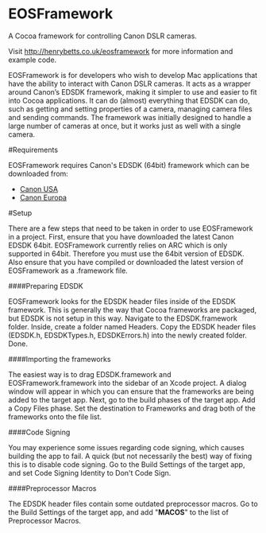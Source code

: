 EOSFramework
============

A Cocoa framework for controlling Canon DSLR cameras.

Visit http://henrybetts.co.uk/eosframework for more information and example code.

EOSFramework is for developers who wish to develop Mac applications that have the ability to interact with Canon DSLR cameras. It acts as a wrapper around Canon’s EDSDK framework, making it simpler to use and easier to fit into Cocoa applications. It can do (almost) everything that EDSDK can do, such as getting and setting properties of a camera, managing camera files and sending commands. The framework was initially designed to handle a large number of cameras at once, but it works just as well with a single camera.

#Requirements

EOSFramework requires Canon's EDSDK (64bit) framework which can be downloaded from:
* [Canon USA](http://www.usa.canon.com/cusa/consumer/standard_display/sdk_homepage)
* [Canon Europa](https://www.didp.canon-europa.com)

#Setup

There are a few steps that need to be taken in order to use EOSFramework in a project. First, ensure that you have downloaded the latest Canon EDSDK 64bit. EOSFramework currently relies on ARC which is only supported in 64bit. Therefore you must use the 64bit version of EDSDK. Also ensure that you have compiled or downloaded the latest version of EOSFramework as a .framework file.

####Preparing EDSDK

EOSFramework looks for the EDSDK header files inside of the EDSDK framework. This is generally the way that Cocoa frameworks are packaged, but EDSDK is not setup in this way. Navigate to the EDSDK.framework folder. Inside, create a folder named Headers. Copy the EDSDK header files (EDSDK.h, EDSDKTypes.h, EDSDKErrors.h) into the newly created folder. Done.

####Importing the frameworks

The easiest way is to drag EDSDK.framework and EOSFramework.framework into the sidebar of an Xcode project. A dialog window will appear in which you can ensure that the frameworks are being added to the target app. Next, go to the build phases of the target app. Add a Copy Files phase. Set the destination to Frameworks and drag both of the frameworks onto the file list.

####Code Signing

You may experience some issues regarding code signing, which causes building the app to fail. A quick (but not necessarily the best) way of fixing this is to disable code signing. Go to the Build Settings of the target app, and set Code Signing Identity to Don't Code Sign.

####Preprocessor Macros

The EDSDK header files contain some outdated preprocessor macros. Go to the Build Settings of the target app, and add "__MACOS__" to the list of Preprocessor Macros.